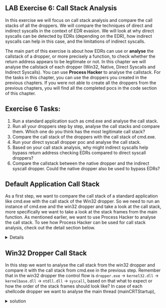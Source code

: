 ## LAB Exercise 6: Call Stack Analysis
In this exercise we will focus on call stack analysis and compare the call stacks of all the droppers. We will compare the techniques of direct and indirect syscalls in the context of EDR evasion. We will look at why direct syscalls can be detected by EDRs (depending on the EDR), how indirect syscalls can help in this case, and the limitations of indirect syscalls. 

The main part of this exercise is about how EDRs can use or **analyse** the callstack of a dropper, or more precisely a function, to check whether the return address appears to be legitimate or not. In this chapter we will analyse the callstack of each dropper (Win32, Native, Direct Syscalls and Indirect Syscalls). You can use **Process Hacker** to analyse the callstack. For the tasks in this chapter, you can use the droppers you created in the previous chapters. If you were not able to create all the droppers from the previous chapters, you will find all the completed pocs in the code section of this chapter.

## Exercise 6 Tasks: 
1. Run a standard application such as cmd.exe and analyse the call stack.
2. Run all your droppers step by step, analyse the call stacks and compare them. Which one do you think has the most legitimate call stack?
4. Compare the call stack of the droppers with the call stack of cmd.exe.  
5. Run your direct syscall dropper poc and analyse the call stack.
6. Based on your call stack analysis, why might indirect syscalls help bypass return address checking EDRs compared to direct syscall droppers?
7. Compare the callstack between the native dropper and the indirect syscall dropper. Could the native dropper also be used to bypass EDRs? 


## Default Application Call Stack
As a first step, we want to compare the call stack of a standard application like cmd.exe with the call stack of the Win32 dropper. So we need to run an instance of cmd.exe and the win32 dropper and take a look at the call stack, more specifically we want to take a look at the stack frames from the main function. As mentioned earlier, we want to use Process Hacker to analyse the call stack. To see how Process Hacker can be used for call stack analysis, check out the detail section below. 
<details>
<p align="center">
<img width="400" alt="image" src="https://github.com/VirtualAlllocEx/DEFCON-31-Syscalls-Workshop/assets/50073731/d104651a-be2e-4e91-b276-e93c9a00919d">
</p>
  
You can double-click cmd.exe or right-click and select Properties.
<p align="center"> 
  <img width="500" alt="image" src="https://github.com/VirtualAlllocEx/DEFCON-31-Syscalls-Workshop/assets/50073731/3c5154c8-988c-42e3-8442-d0d866e56b19">
</p>
  
Then we select a thread, again we can double click or right click and select Inspect.
<p align="center">
<img width="500" alt="image" src="https://github.com/VirtualAlllocEx/DEFCON-31-Syscalls-Workshop/assets/50073731/c554c323-ed19-45fd-afb9-523344a41b1d">
</p>
Next we can see the stack frames of the thread. At the top of the stack we can see the last element, and at the bottom the first element. When we say that the stack "grows down", it's important to understand that we're talking about the direction in memory addresses, not a physical direction. On most systems, including Windows, the stack grows from higher to lower memory addresses. This is often described as "down" because if you think of memory addresses laid out from lowest to highest (as in a memory map), then the stack grows from the bottom of this diagram to the top.To be clear, the stack in Windows grows from higher to lower memory addresses. This can be described as the stack growing "down" in memory. However, the "top" of the stack is the current end where operations are taking place, which is at a lower memory address than the "bottom" of the stack.  
</details>

## Win32 Dropper Call Stack
In this step we want to analyse the call stack from the win32 dropper and compare it with the call stack from cmd.exe in the previous step. Remember that in the win32 dropper the control flow is ``dropper.exe`` -> ``kernel32.dll`` -> ``kernelbase.dll`` -> ``ntdll.dll`` -> ``syscall``, based on that what to expect or how the order of the stack frames should look like? In case of each shellcode dropper we want to analyse the main thread (mainCRTStartup),
<details>
<summary>solution</summary>
| Default app cmd.exe               | Win32 Dropper               |
| :---:                              | :---: |
| ![image](https://github.com/VirtualAlllocEx/DEFCON-31-Syscalls-Workshop/assets/50073731/10779591-0486-4ab6-9cac-842aaf958419)            | ![image](https://github.com/VirtualAlllocEx/DEFCON-31-Syscalls-Workshop/assets/50073731/b3783759-2c52-40d4-9e7e-692854bbf1d1) |
<details>





